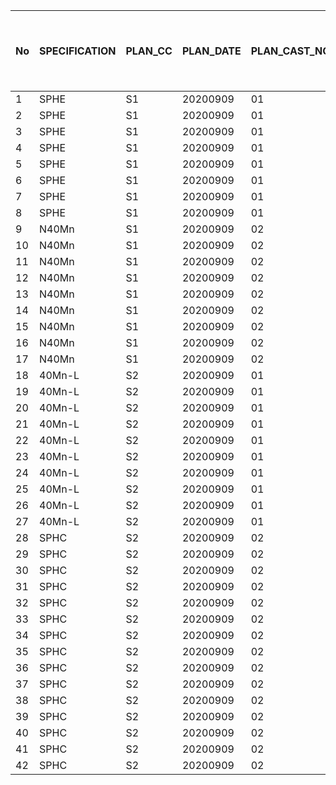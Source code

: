 ﻿| No | SPECIFICATION | PLAN_CC | PLAN_DATE | PLAN_CAST_NO | PLAN_CAST_SEQ | 转炉 | LF | RH | 铸机 | 铸机上开始加工时间 |
|----|---------------|---------|-----------|--------------|---------------|----|----|----|----|-----------|
| 1  | SPHE          | S1      | 20200909  | 01           | 01            | 40 | 0  | 40 | 45 | 130       |
| 2  | SPHE          | S1      | 20200909  | 01           | 02            | 40 | 0  | 40 | 45 | 175       |
| 3  | SPHE          | S1      | 20200909  | 01           | 03            | 40 | 0  | 40 | 45 | 220       |
| 4  | SPHE          | S1      | 20200909  | 01           | 04            | 40 | 0  | 40 | 45 | 265       |
| 5  | SPHE          | S1      | 20200909  | 01           | 05            | 40 | 0  | 40 | 45 | 310       |
| 6  | SPHE          | S1      | 20200909  | 01           | 06            | 40 | 0  | 40 | 45 | 355       |
| 7  | SPHE          | S1      | 20200909  | 01           | 07            | 40 | 0  | 40 | 45 | 400       |
| 8  | SPHE          | S1      | 20200909  | 01           | 08            | 40 | 0  | 40 | 45 | 445       |
| 9  | N40Mn         | S1      | 20200909  | 02           | 01            | 40 | 45 | 40 | 45 | 525       |
| 10 | N40Mn         | S1      | 20200909  | 02           | 02            | 40 | 45 | 40 | 45 | 570       |
| 11 | N40Mn         | S1      | 20200909  | 02           | 03            | 40 | 45 | 40 | 45 | 615       |
| 12 | N40Mn         | S1      | 20200909  | 02           | 04            | 40 | 45 | 40 | 45 | 660       |
| 13 | N40Mn         | S1      | 20200909  | 02           | 05            | 40 | 45 | 40 | 45 | 705       |
| 14 | N40Mn         | S1      | 20200909  | 02           | 06            | 40 | 45 | 40 | 45 | 750       |
| 15 | N40Mn         | S1      | 20200909  | 02           | 07            | 40 | 45 | 40 | 45 | 795       |
| 16 | N40Mn         | S1      | 20200909  | 02           | 08            | 40 | 45 | 40 | 45 | 840       |
| 17 | N40Mn         | S1      | 20200909  | 02           | 09            | 40 | 45 | 40 | 45 | 885       |
| 18 | 40Mn-L        | S2      | 20200909  | 01           | 01            | 40 | 34 | 0  | 40 | 130       |
| 19 | 40Mn-L        | S2      | 20200909  | 01           | 02            | 40 | 34 | 0  | 40 | 170       |
| 20 | 40Mn-L        | S2      | 20200909  | 01           | 03            | 40 | 34 | 0  | 40 | 210       |
| 21 | 40Mn-L        | S2      | 20200909  | 01           | 04            | 40 | 34 | 0  | 40 | 250       |
| 22 | 40Mn-L        | S2      | 20200909  | 01           | 05            | 40 | 34 | 0  | 40 | 290       |
| 23 | 40Mn-L        | S2      | 20200909  | 01           | 06            | 40 | 34 | 0  | 40 | 330       |
| 24 | 40Mn-L        | S2      | 20200909  | 01           | 07            | 40 | 34 | 0  | 40 | 370       |
| 25 | 40Mn-L        | S2      | 20200909  | 01           | 08            | 40 | 34 | 0  | 40 | 410       |
| 26 | 40Mn-L        | S2      | 20200909  | 01           | 09            | 40 | 34 | 0  | 40 | 450       |
| 27 | 40Mn-L        | S2      | 20200909  | 01           | 10            | 40 | 34 | 0  | 40 | 490       |
| 28 | SPHC          | S2      | 20200909  | 02           | 01            | 40 | 0  | 0  | 40 | 565       |
| 29 | SPHC          | S2      | 20200909  | 02           | 02            | 40 | 0  | 0  | 40 | 605       |
| 30 | SPHC          | S2      | 20200909  | 02           | 03            | 40 | 0  | 0  | 40 | 645       |
| 31 | SPHC          | S2      | 20200909  | 02           | 04            | 40 | 0  | 0  | 40 | 685       |
| 32 | SPHC          | S2      | 20200909  | 02           | 05            | 40 | 0  | 0  | 40 | 725       |
| 33 | SPHC          | S2      | 20200909  | 02           | 06            | 40 | 0  | 0  | 40 | 765       |
| 34 | SPHC          | S2      | 20200909  | 02           | 07            | 40 | 0  | 0  | 40 | 805       |
| 35 | SPHC          | S2      | 20200909  | 02           | 08            | 40 | 0  | 0  | 40 | 845       |
| 36 | SPHC          | S2      | 20200909  | 02           | 09            | 40 | 0  | 0  | 40 | 885       |
| 37 | SPHC          | S2      | 20200909  | 02           | 10            | 40 | 0  | 0  | 40 | 925       |
| 38 | SPHC          | S2      | 20200909  | 02           | 11            | 40 | 0  | 0  | 40 | 965       |
| 39 | SPHC          | S2      | 20200909  | 02           | 12            | 40 | 0  | 0  | 40 | 1005      |
| 40 | SPHC          | S2      | 20200909  | 02           | 13            | 40 | 0  | 0  | 40 | 1045      |
| 41 | SPHC          | S2      | 20200909  | 02           | 14            | 40 | 0  | 0  | 40 | 1085      |
| 42 | SPHC          | S2      | 20200909  | 02           | 15            | 40 | 0  | 0  | 40 | 1125      |
